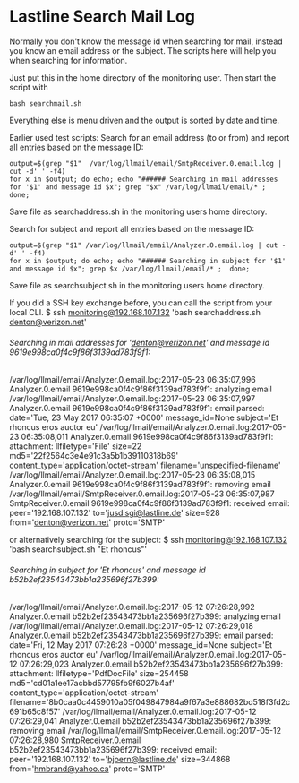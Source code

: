 # Lastline Search Mail Log

Normally you don't know the message id when searching for mail, instead you know an email address or the subject. 
The scripts here will help you when searching for information.


Just put this in the home directory of the monitoring user. 
Then start the script with

    bash searchmail.sh

Everything else is menu driven and the output is sorted by date and time.

Earlier used test scripts:
Search for an email address (to or from) and report all entries based on the message ID:

    output=$(grep "$1"  /var/log/llmail/email/SmtpReceiver.0.email.log | cut -d' ' -f4)
    for x in $output; do echo; echo "###### Searching in mail addresses for '$1' and message id $x"; grep "$x" /var/log/llmail/email/* ;  done; 

Save file as searchaddress.sh in the monitoring users home directory.

Search for subject and report all entries based on the message ID:

    output=$(grep "$1" /var/log/llmail/email/Analyzer.0.email.log | cut -d' ' -f4)
    for x in $output; do echo; echo "###### Searching in subject for '$1' and message id $x"; grep $x /var/log/llmail/email/* ;  done; 

Save file as searchsubject.sh in the monitoring users home directory.

If you did a SSH key exchange before, you can call the script from your local CLI.
$ ssh monitoring@192.168.107.132 'bash searchaddress.sh denton@verizon.net'

###### Searching in mail addresses for 'denton@verizon.net' and message id 9619e998ca0f4c9f86f3139ad783f9f1:
/var/log/llmail/email/Analyzer.0.email.log:2017-05-23 06:35:07,996 Analyzer.0.email 9619e998ca0f4c9f86f3139ad783f9f1: analyzing email
/var/log/llmail/email/Analyzer.0.email.log:2017-05-23 06:35:07,997 Analyzer.0.email 9619e998ca0f4c9f86f3139ad783f9f1: email parsed: date='Tue, 23 May 2017 06:35:07 +0000' message_id=None subject='Et rhoncus eros auctor eu'
/var/log/llmail/email/Analyzer.0.email.log:2017-05-23 06:35:08,011 Analyzer.0.email 9619e998ca0f4c9f86f3139ad783f9f1: attachment: llfiletype='File' size=22 md5='22f2564c3e4e91c3a5b1b39110318b69' content_type='application/octet-stream' filename='unspecified-filename'
/var/log/llmail/email/Analyzer.0.email.log:2017-05-23 06:35:08,015 Analyzer.0.email 9619e998ca0f4c9f86f3139ad783f9f1: removing email
/var/log/llmail/email/SmtpReceiver.0.email.log:2017-05-23 06:35:07,987 SmtpReceiver.0.email 9619e998ca0f4c9f86f3139ad783f9f1: received email: peer='192.168.107.132' to='jusdisgi@lastline.de' size=928 from='denton@verizon.net' proto='SMTP'

or alternatively searching for the subject:
$ ssh monitoring@192.168.107.132 'bash searchsubject.sh "Et rhoncus"'

###### Searching in subject for 'Et rhoncus' and message id b52b2ef23543473bb1a235696f27b399:
/var/log/llmail/email/Analyzer.0.email.log:2017-05-12 07:26:28,992 Analyzer.0.email b52b2ef23543473bb1a235696f27b399: analyzing email
/var/log/llmail/email/Analyzer.0.email.log:2017-05-12 07:26:29,018 Analyzer.0.email b52b2ef23543473bb1a235696f27b399: email parsed: date='Fri, 12 May 2017 07:26:28 +0000' message_id=None subject='Et rhoncus eros auctor eu'
/var/log/llmail/email/Analyzer.0.email.log:2017-05-12 07:26:29,023 Analyzer.0.email b52b2ef23543473bb1a235696f27b399: attachment: llfiletype='PdfDocFile' size=254458 md5='cd01a1ee17acbbd57795fb9f6027b4af' content_type='application/octet-stream' filename='8b0caa0c4459010a05f049847984a9f67a3e888682bd518f3fd2c691b65c8f57'
/var/log/llmail/email/Analyzer.0.email.log:2017-05-12 07:26:29,041 Analyzer.0.email b52b2ef23543473bb1a235696f27b399: removing email
/var/log/llmail/email/SmtpReceiver.0.email.log:2017-05-12 07:26:28,980 SmtpReceiver.0.email b52b2ef23543473bb1a235696f27b399: received email: peer='192.168.107.132' to='bjoern@lastline.de' size=344868 from='hmbrand@yahoo.ca' proto='SMTP'
